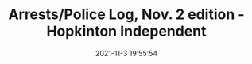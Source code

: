 ---
"title": "Arrests/Police Log, Nov. 2 edition - Hopkinton Independent"
"date": "2021-11-3 19:55:54"
"feed_name": "GOOGLENEWSCONSTRUCTION"
"feed_website": "https://news.google.com/search?q=construction%2Bincident&hl=en-US&gl=US&ceid=US:en"
"feed_rss": "https://news.google.com/rss/search?q=construction%2Bincident&hl=en-US&gl=US&ceid=US:en"
"link": "https://hopkintonindependent.com/arrests-police-log-nov-2-edition/"
"source": "{'href': 'https://hopkintonindependent.com', 'title': 'Hopkinton Independent'}"
"file": "_posts/2021-1-1-ac657ba92445453f701c1904c4cae66a5a9633f3.md"
"accident": "0"
"drilling": "0"
"dead": "0"
"injured": "0"
"arrested": "0"
"place": "unknown place"
"where": "unknown site"
"causes": "unknown"
"place_uri": "unknown place"
---